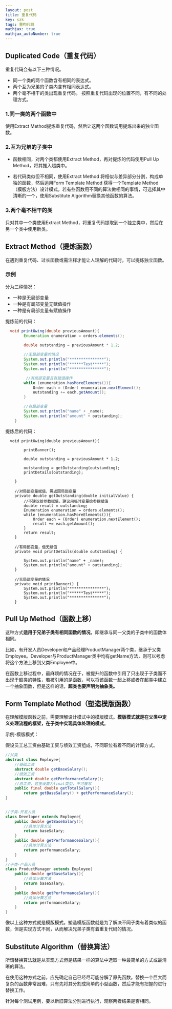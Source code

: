 ```yaml
---
layout: post
title: 重复代码
key: szk
tags: 重构代码
mathjax: true
mathjax_autoNumber: true
---
```

## Duplicated Code（重复代码）
重复代码会有以下三种情况。

- 同一个类的两个函数含有相同的表达式。
- 两个互为兄弟的子类内含有相同表达式。
- 两个毫不相干的类出现重复代码。
按照重复代码出现的位置不同，有不同的处理方式。

### 1.同一类的两个函数中
使用Extract Method提炼重复代码，然后让这两个函数调用提炼出来的独立函数。
### 2.互为兄弟的子类中
- 函数相同，对两个类都使用Extract Method，再对提炼的代码使用Pull Up Method，将其推入超类中。

- 若代码类似但不相同，使用Extract Method 将相似与差异部分分割，构成单独的函数，然后运用Form Template Method 获得一个Template Method（模版方法）设计模式。若有些函数用不同的算法做相同的事情，可选择其中清晰的一个，使用Substitute Algorithm替换其他函数的算法。

### 3.两个毫不相干的类
只对其中一个类使用Extract Method，将重复代码提取到一个独立类中，然后在另一个类中使用新类。
<!--more-->
## Extract Method（提炼函数）
在遇到重复代码、过长函数或需注释才能让人理解的代码时，可以提炼独立函数。

### 示例
分为三种情况：

- 一种是无局部变量
- 一种是有局部变量无赋值操作
- 一种是有局部变量有赋值操作

提炼前的代码：

```java
  void printOwing(double previousAmount){
        Enumeration enumeration = orders.elements();
        
        double outstanding = previousAmount * 1.2;

        //无局部变量的情况
        System.out.println("***************");
        System.out.println("******Test*****");
        System.out.println("***************");

		 //有局部变量且有赋值操作
        while (enumeration.hasMoreElements()){
            Order each = (Order) enumeration.nextElement();
            outstanding += each.getAmount();
        }

        //有局部变量
        System.out.println("name" + _name);
        System.out.println("amount" + outstanding);
    }
```
提炼后的代码：

```
  void printOwing(double previousAmount){
        
        printBanner();

        double outstanding = previousAmount * 1.2;

        outstanding = getOutstanding(outstanding);
        printDetails(outstanding);
        
    }

    //对局部变量赋值，需返回局部变量
    private double getOutstanding(double initialValue) {
        //不建议给参数赋值，建议用临时变量给参数赋值
        double result = outstanding;
        Enumeration enumeration = orders.elements();
        while (enumeration.hasMoreElements()){
            Order each = (Order) enumeration.nextElement();
            result += each.getAmount();
        }
        return result;
    }

    //有局部变量，但无赋值
    private void printDetails(double outstanding) {
        
        System.out.println("name" + _name);
        System.out.println("amount" + outstanding);
    }

    //无局部变量的情况
    private void printBanner() {
        System.out.println("***************");
        System.out.println("******Test*****");
        System.out.println("***************");
    }
```

## Pull Up Method（函数上移）
这种方式**适用于兄弟子类有相同函数的情况**，即继承与同一父类的子类中的函数体相同。

比如，有开发人员Developer和产品经理ProductManager两个类，继承于父类Employee。Developer与ProductManager类中均有getName方法，则可以考虑将这个方法上移到父类Employee中。

在函数上移过程中，最麻烦的情况在于，被提升的函数中引用了只出现于子类而不出现于超类的特性，若被引用的是函数，可以将该函数一起上移或者在超类中建立一个抽象函数，但是这样的话，**超类也要声明为抽象类。**


## Form Template Method（塑造模版函数）
在理解模版函数之前，需要理解设计模式中的模版模式。**模版模式就是在父类中定义处理流程的框架，在子类中实现具体处理的模式**。

示例-模版模式：

假设员工总工资由基础工资与绩效工资组成，不同职位有着不同的计算方式。

```java
//父类
abstract class Employee{
	//基础工资
	abstract double getBaseSalary();
	//绩效工资
	abstract double getPerformanceSalary();
	//总工资，这里设置为final类型，不可覆写
	public final double getTotalSalary(){
		return getBaseSalary() + getPerformanceSalary();
}
		
```
```java
//子类-开发人员
class Developer extends Employee{
	public double getBaseSalary(){
		//具体计算方法
		return baseSalary;
	}
	public double getPerformanceSalary(){
		//具体计算方法
		return performanceSalary;
	}
}
//子类-产品人员
class ProductManager extends Employee{
	public double getBaseSalary(){
		//具体计算方法
		return baseSalary;
	}
	public double getPerformanceSalary(){
		//具体计算方法
		return performanceSalary;
	}
}
```

像以上这种方式就是模版模式。塑造模版函数就是为了解决不同子类有着类似的函数，但是实现方式不同，从而解决兄弟子类有着重复代码的情况。

## Substitute Algorithm（替换算法）
所谓替换算法就是从实现方式但是结果一样的算法中选取一种最简单的方式或最清晰的算法。

在使用这种方式之前，应先确定自己已经尽可能分解了原先函数。替换一个巨大而复杂的函数非常困难，只有先将其分割成简单的小型函数，然后才能有把握的进行替换工作。

针对每个测试用例，要以新旧算法分别进行执行，观察两者结果是否相同。

